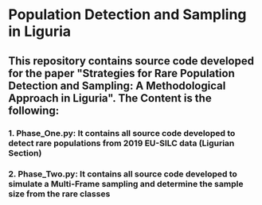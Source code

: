 # Population Detection and Sampling in Liguria

## This repository contains source code developed for the paper "Strategies for Rare Population Detection and Sampling: A Methodological Approach in Liguria". The Content is the following:

### 1. Phase_One.py: It contains all source code developed to detect rare populations from 2019 EU-SILC data (Ligurian Section)
### 2. Phase_Two.py: It contains all source code developed to simulate a Multi-Frame sampling and determine the sample size from the rare classes
